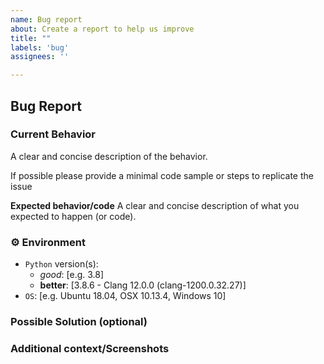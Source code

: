 ```yaml
---
name: Bug report
about: Create a report to help us improve
title: ""
labels: 'bug'
assignees: ''

---
```


## Bug Report



### Current Behavior
A clear and concise description of the behavior.

If possible please provide a minimal code sample or steps to replicate the issue 

**Expected behavior/code**
A clear and concise description of what you expected to happen (or code).


### ⚙️ Environment

- `Python` version(s):
    - *good*: [e.g. 3.8]
    - **better**: [3.8.6 - Clang 12.0.0 (clang-1200.0.32.27)]
- `OS`: [e.g. Ubuntu 18.04, OSX 10.13.4, Windows 10]


### Possible Solution  (optional)
<!-- In case you have any suggestions/fixes -->

### Additional context/Screenshots
<!-- Add any other context about the problem here. If applicable, add screenshots to help explain. -->

